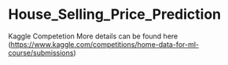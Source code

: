 # House_Selling_Price_Prediction
Kaggle Competetion
More details can be found here (https://www.kaggle.com/competitions/home-data-for-ml-course/submissions)


